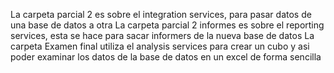La carpeta parcial 2 es sobre el integration services, para pasar datos de una base de datos a otra
La carpeta parcial 2 informes es sobre el reporting services, esta se hace para sacar informers de la nueva base de datos
La carpeta Examen final utiliza el analysis services para crear un cubo y asi poder examinar los datos de la base de datos en un excel de forma sencilla
